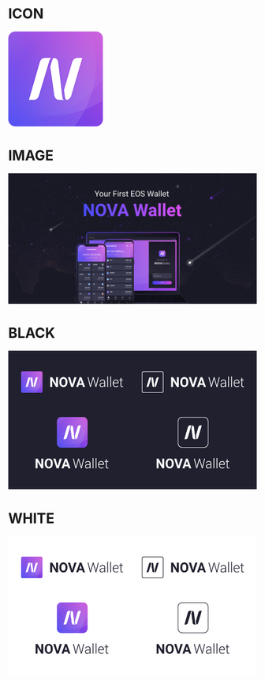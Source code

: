 
# ICON
![](icon/icon_192x192.png)

# IMAGE
![](product-image/product-image_1200x630.png)

# BLACK
![](preview/logo_balck_bg.png)

# WHITE
![](preview/logo_white_bg.png)
